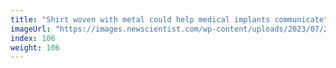 ```yaml
---
title: "Shirt woven with metal could help medical implants communicate"
imageUrl: "https://images.newscientist.com/wp-content/uploads/2023/07/26145954/SEI_165498222.jpg?width=600"
index: 106
weight: 106
---
```

